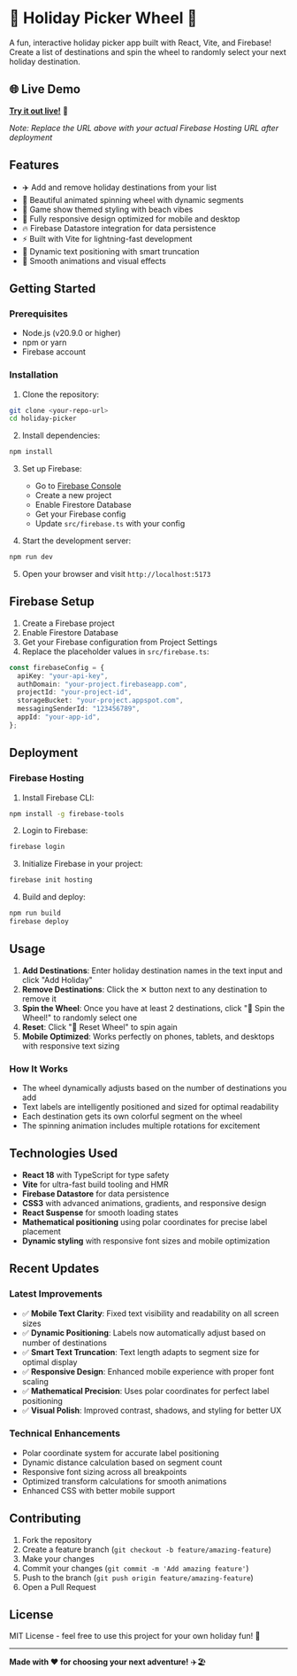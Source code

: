 # 🎪 Holiday Picker Wheel 🎪

A fun, interactive holiday picker app built with React, Vite, and Firebase! Create a list of destinations and spin the wheel to randomly select your next holiday destination.

## 🌐 Live Demo

**[Try it out live!](https://holiday-picker-12345.web.app)** 🎉

_Note: Replace the URL above with your actual Firebase Hosting URL after deployment_

## Features

- ✈️ Add and remove holiday destinations from your list
- 🎡 Beautiful animated spinning wheel with dynamic segments
- 🎯 Game show themed styling with beach vibes
- 📱 Fully responsive design optimized for mobile and desktop
- 🔥 Firebase Datastore integration for data persistence
- ⚡ Built with Vite for lightning-fast development
- 🎨 Dynamic text positioning with smart truncation
- 🌊 Smooth animations and visual effects

## Getting Started

### Prerequisites

- Node.js (v20.9.0 or higher)
- npm or yarn
- Firebase account

### Installation

1. Clone the repository:

```bash
git clone <your-repo-url>
cd holiday-picker
```

2. Install dependencies:

```bash
npm install
```

3. Set up Firebase:

   - Go to [Firebase Console](https://console.firebase.google.com/)
   - Create a new project
   - Enable Firestore Database
   - Get your Firebase config
   - Update `src/firebase.ts` with your config

4. Start the development server:

```bash
npm run dev
```

5. Open your browser and visit `http://localhost:5173`

## Firebase Setup

1. Create a Firebase project
2. Enable Firestore Database
3. Get your Firebase configuration from Project Settings
4. Replace the placeholder values in `src/firebase.ts`:

```typescript
const firebaseConfig = {
  apiKey: "your-api-key",
  authDomain: "your-project.firebaseapp.com",
  projectId: "your-project-id",
  storageBucket: "your-project.appspot.com",
  messagingSenderId: "123456789",
  appId: "your-app-id",
};
```

## Deployment

### Firebase Hosting

1. Install Firebase CLI:

```bash
npm install -g firebase-tools
```

2. Login to Firebase:

```bash
firebase login
```

3. Initialize Firebase in your project:

```bash
firebase init hosting
```

4. Build and deploy:

```bash
npm run build
firebase deploy
```

## Usage

1. **Add Destinations**: Enter holiday destination names in the text input and click "Add Holiday"
2. **Remove Destinations**: Click the ✕ button next to any destination to remove it
3. **Spin the Wheel**: Once you have at least 2 destinations, click "🎯 Spin the Wheel!" to randomly select one
4. **Reset**: Click "🔄 Reset Wheel" to spin again
5. **Mobile Optimized**: Works perfectly on phones, tablets, and desktops with responsive text sizing

### How It Works

- The wheel dynamically adjusts based on the number of destinations you add
- Text labels are intelligently positioned and sized for optimal readability
- Each destination gets its own colorful segment on the wheel
- The spinning animation includes multiple rotations for excitement

## Technologies Used

- **React 18** with TypeScript for type safety
- **Vite** for ultra-fast build tooling and HMR
- **Firebase Datastore** for data persistence
- **CSS3** with advanced animations, gradients, and responsive design
- **React Suspense** for smooth loading states
- **Mathematical positioning** using polar coordinates for precise label placement
- **Dynamic styling** with responsive font sizes and mobile optimization

## Recent Updates

### Latest Improvements

- ✅ **Mobile Text Clarity**: Fixed text visibility and readability on all screen sizes
- ✅ **Dynamic Positioning**: Labels now automatically adjust based on number of destinations
- ✅ **Smart Text Truncation**: Text length adapts to segment size for optimal display
- ✅ **Responsive Design**: Enhanced mobile experience with proper font scaling
- ✅ **Mathematical Precision**: Uses polar coordinates for perfect label positioning
- ✅ **Visual Polish**: Improved contrast, shadows, and styling for better UX

### Technical Enhancements

- Polar coordinate system for accurate label positioning
- Dynamic distance calculation based on segment count
- Responsive font sizing across all breakpoints
- Optimized transform calculations for smooth animations
- Enhanced CSS with better mobile support

## Contributing

1. Fork the repository
2. Create a feature branch (`git checkout -b feature/amazing-feature`)
3. Make your changes
4. Commit your changes (`git commit -m 'Add amazing feature'`)
5. Push to the branch (`git push origin feature/amazing-feature`)
6. Open a Pull Request

## License

MIT License - feel free to use this project for your own holiday fun! 🎉

---

**Made with ❤️ for choosing your next adventure!** ✈️🏖️
